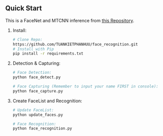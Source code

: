 ## **Quick Start**
This is a FaceNet and MTCNN inference from [this Repository](https://github.com/timesler/facenet-pytorch).
1. Install:
    ```bash
    # Clone Repo:
    https://github.com/TUANKIETPHANHUU/face_recognition.git
    # Install with Pip
    pip install -r requirements.txt
    ```
1. Detection & Capturing:
    ```bash
    # Face Detection:
    python face_detect.py
    
    # Face Capturing (Remember to input your name FIRST in console):
    python face_capture.py
    ```
1. Create FaceList and Recognition:
    ```bash
    # Update FaceList:
    python update_faces.py
    
    # Face Recognition:
    python face_recognition.py

    ```
